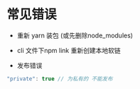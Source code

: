 # 常见错误
- 重新 yarn 装包 (或先删除node_modules)
- cli 文件下npm link 重新创建本地软链
 

- 发布错误
```js
"private": true // 为私有的 不能发布
```